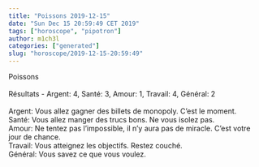 ```yaml
---
title: "Poissons 2019-12-15"
date: "Sun Dec 15 20:59:49 CET 2019"
tags: ["horoscope", "pipotron"]
author: m1ch3l
categories: ["generated"]
slug: "horoscope/2019-12-15-20:59:49"
---
```


Poissons<br>
<br>
Résultats - Argent: 4, Santé: 3, Amour: 1, Travail: 4, Général: 2<br>
<br>
Argent:  Vous allez gagner des billets de monopoly. C’est le moment.<br>
Santé:   Vous allez manger des trucs bons. Ne vous isolez pas.<br>
Amour:   Ne tentez pas l’impossible, il n’y aura pas de miracle. C’est votre jour de chance.<br>
Travail: Vous atteignez les objectifs. Restez couché.<br>
Général: Vous savez ce que vous voulez.<br>
